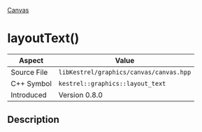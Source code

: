 [Canvas](index)
# layoutText()
| Aspect | Value |
| --- | --- |
| Source File | `libKestrel/graphics/canvas/canvas.hpp` |
| C++ Symbol | `kestrel::graphics::layout_text` |
| Introduced | Version 0.8.0 |
## Description

